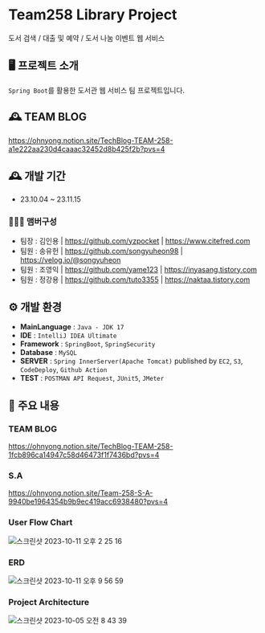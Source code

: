 # Team258 Library Project
도서 검색 / 대출 및 예약 / 도서 나눔 이벤트 웹 서비스

## 🖥️ 프로젝트 소개
`Spring Boot`를 활용한 도서관 웹 서비스 팀 프로젝트입니다.

## 🕰️ TEAM BLOG
https://ohnyong.notion.site/TechBlog-TEAM-258-a1e222aa230d4caaac32452d8b425f2b?pvs=4

## 🕰️ 개발 기간
* 23.10.04 ~ 23.11.15

### 🧑‍🤝‍🧑 맴버구성
- 팀장 : 김인용 | https://github.com/yzpocket | https://www.citefred.com
- 팀원 : 송유헌 | https://github.com/songyuheon98 | https://velog.io/@songyuheon
- 팀원 : 조영익 | https://github.com/yame123 | https://inyasang.tistory.com
- 팀원 : 정강용 | https://github.com/tuto3355 | https://naktaa.tistory.com

## ⚙️ 개발 환경
- **MainLanguage** : `Java - JDK 17`
- **IDE** : `IntelliJ IDEA Ultimate`
- **Framework** : `SpringBoot`, `SpringSecurity`
- **Database** : `MySQL`
- **SERVER** : `Spring InnerServer(Apache Tomcat)` published by `EC2`, `S3`, `CodeDeploy`, `Github Action`
- **TEST** : `POSTMAN API Request`, `JUnit5`, `JMeter`

## 📌 주요 내용
### TEAM BLOG
https://ohnyong.notion.site/TechBlog-TEAM-258-1fcb896ca14947c58d46473f1f7436bd?pvs=4

### S.A
https://ohnyong.notion.site/Team-258-S-A-9940be1964354b9b9ec419acc6938480?pvs=4

### User Flow Chart
![스크린샷 2023-10-11 오후 2 25 16](https://github.com/yzpocket/spring-cafeservice/assets/67217259/839b1f28-55af-48e0-9e5b-c26bdb4b1dcc)

### ERD
![스크린샷 2023-10-11 오후 9 56 59](https://github.com/yzpocket/spring-cafeservice/assets/67217259/1ebaa55d-7390-4b48-8144-9cbb3a96aae0)

### Project Architecture
![스크린샷 2023-10-05 오전 8 43 39](https://github.com/yzpocket/spring-cafeservice/assets/67217259/440cd15d-4077-4e0f-a666-b02c1321d6a9)
